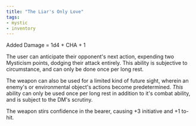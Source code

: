 ```yaml
---
title: "The Liar's Only Love"
tags:
- mystic
- inventory
---
```


Added Damage = 1d4 + CHA + 1

The user can anticipate their opponent's next action, expending two Mysticism points, dodging their attack entirely. This ability is subjective to circumstance, and can only be done once per long rest.

The weapon can also be used for a limited kind of future sight, wherein an enemy's or environmental object's actions become predetermined. *This* ability can only be used once per long rest in addition to it's combat ability, and is subject to the DM's scrutiny.

The weapon stirs confidence in the bearer, causing +3 initiative and +1 to-hit.